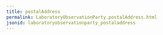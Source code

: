 ```yaml
---
title: postalAddress
permalink: LaboratoryObservationParty.postalAddress.html
jsonid: laboratoryobservationparty_postaladdress
---
```

